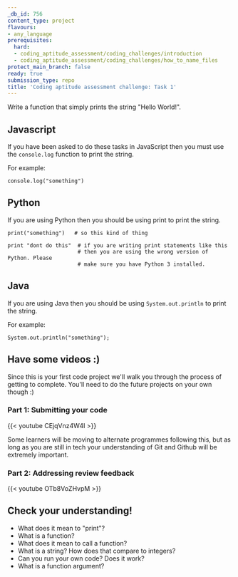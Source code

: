 ```yaml
---
_db_id: 756
content_type: project
flavours:
- any_language
prerequisites:
  hard:
  - coding_aptitude_assessment/coding_challenges/introduction
  - coding_aptitude_assessment/coding_challenges/how_to_name_files
protect_main_branch: false
ready: true
submission_type: repo
title: 'Coding aptitude assessment challenge: Task 1'
---
```


Write a function that simply prints the string "Hello World!".

## Javascript

If you have been asked to do these tasks in JavaScript then you must use the `console.log` function to print the string.

For example:

```
console.log("something")
```

## Python

If you are using Python then you should be using print to print the string.

```
print("something")   # so this kind of thing

print "dont do this"  # if you are writing print statements like this
                      # then you are using the wrong version of Python. Please
                      # make sure you have Python 3 installed.
```


## Java 

If you are using Java then you should be using `System.out.println` to print the string.

For example:

```
System.out.println("something");
```

## Have some videos :)

Since this is your first code project we'll walk you through the process of getting to complete.  You'll need to do the future projects on your own though :)

### Part 1: Submitting your code

{{< youtube  CEjqVnz4W4I >}}

Some learners will be moving to alternate programmes following this, but as long as you are still in tech your understanding of Git and Github will be extremely important.

### Part 2: Addressing review feedback

{{< youtube OTb8VoZHvpM >}}

## Check your understanding! 

- What does it mean to "print"?
- What is a function? 
- What does it mean to call a function?
- What is a string? How does that compare to integers?
- Can you run your own code? Does it work?
- What is a function argument?